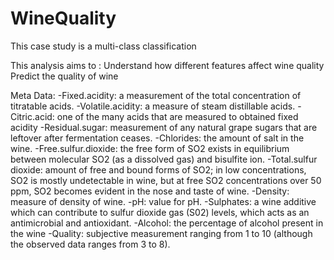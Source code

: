 # WineQuality
This case study is a multi-class classification

This analysis aims to :
Understand how different features affect wine quality
Predict the quality of wine

Meta Data:
-Fixed.acidity: a measurement of the total concentration of titratable acids.
-Volatile.acidity: a measure of steam distillable acids.
-Citric.acid: one of the many acids that are measured to obtained fixed acidity
-Residual.sugar: measurement of any natural grape sugars that are leftover after fermentation ceases.
-Chlorides: the amount of salt in the wine.
-Free.sulfur.dioxide: the free form of SO2 exists in equilibrium between molecular SO2 (as a dissolved gas) and bisulfite ion.
-Total.sulfur dioxide: amount of free and bound forms of SO2; in low concentrations, SO2 is mostly undetectable in wine, but at free SO2 concentrations over 50 ppm, SO2 becomes evident in the nose and taste of wine.
-Density: measure of density of wine.
-pH: value for pH.
-Sulphates: a wine additive which can contribute to sulfur dioxide gas (S02) levels, which acts as an antimicrobial and antioxidant.
-Alcohol: the percentage of alcohol present in the wine
-Quality: subjective measurement ranging from 1 to 10 (although the observed data ranges from 3 to 8).
